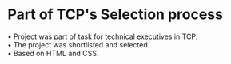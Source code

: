 # Part of TCP's Selection process
• Project was part of task for technical executives in TCP. <br>
• The project was shortlisted and selected.<br>
• Based on HTML and CSS. <br>
